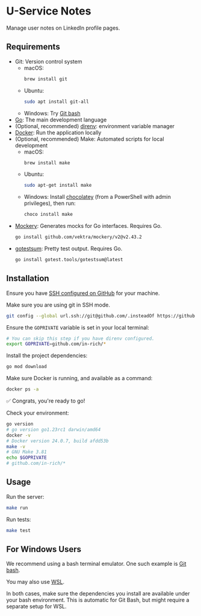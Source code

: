# U-Service Notes

Manage user notes on LinkedIn profile pages.

## Requirements

- Git: Version control system
  - macOS:
    ```bash
    brew install git
    ```
  - Ubuntu:
    ```bash
    sudo apt install git-all
    ```
  - Windows: Try [Git bash](https://git-scm.com/downloads)
- [Go](https://go.dev/doc/install): The main development language
- (Optional, recommended) [direnv](https://direnv.net/docs/installation.html): environment variable manager
- [Docker](https://www.docker.com/products/docker-desktop/): Run the application locally
- (Optional, recommended) Make: Automated scripts for local development
  - macOS:
    ```bash
    brew install make
    ```
  - Ubuntu:
    ```bash
    sudo apt-get install make
    ```
  - Windows: Install [chocolatey](https://chocolatey.org/install) (from a PowerShell with admin privileges), then run:
    ```bash
    choco install make
    ```
- [Mockery](https://github.com/vektra/mockery): Generates mocks for Go interfaces. Requires Go.
  ```bash
  go install github.com/vektra/mockery/v2@v2.43.2
  ```
- [gotestsum](https://github.com/gotestyourself/gotestsum): Pretty test output. Requires Go.
  ```bash
  go install gotest.tools/gotestsum@latest
  ```

## Installation

Ensure you have [SSH configured on GitHub](https://docs.github.com/en/authentication/connecting-to-github-with-ssh)
for your machine.

Make sure you are using git in SSH mode.

```bash
git config --global url.ssh://git@github.com/.insteadOf https://github.com/
```

Ensure the `GOPRIVATE` variable is set in your local terminal:

```bash
# You can skip this step if you have direnv configured.
export GOPRIVATE=github.com/in-rich/*
```

Install the project dependencies:

```bash
go mod download
```

Make sure Docker is running, and available as a command:

```bash
docker ps -a
```

✅ Congrats, you're ready to go!

Check your environment:

```bash
go version
# go version go1.23rc1 darwin/amd64
docker -v
# Docker version 24.0.7, build afdd53b
make -v
# GNU Make 3.81
echo $GOPRIVATE
# github.com/in-rich/*
```

## Usage

Run the server:

```bash
make run
```

Run tests:

```bash
make test
```

## For Windows Users

We recommend using a bash terminal emulator. One such example is [Git bash](https://git-scm.com/downloads).

You may also use [WSL](https://learn.microsoft.com/en-us/windows/wsl/install).

In both cases, make sure the dependencies you install are available under your bash
environment. This is automatic for Git Bash, but might require a separate setup
for WSL.
